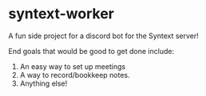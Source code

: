 # syntext-worker
A fun side project for a discord bot for the Syntext server! 

End goals that would be good to get done include:
1. An easy way to set up meetings
2. A way to record/bookkeep notes.
3. Anything else!
